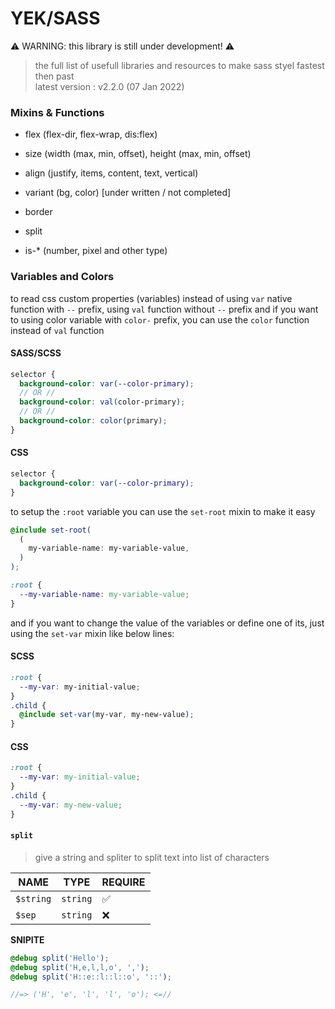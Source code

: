 # YEK/SASS

⚠️ WARNING: this library is still under development! ⚠️

> the full list of usefull libraries and resources to make sass styel fastest then past\
> latest version : v2.2.0 (07 Jan 2022)

### Mixins & Functions

- flex (flex-dir, flex-wrap, dis:flex)
- size (width (max, min, offset), height (max, min, offset)
- align (justify, items, content, text, vertical)
- variant (bg, color) [under written / not completed]
- border

- split
- is-\* (number, pixel and other type)

### Variables and Colors

to read css custom properties (variables) instead of using `var` native function with `--` prefix, using `val` function without `--` prefix and if you want to using color variable with `color-` prefix, you can use the `color` function instead of `val` function

#### SASS/SCSS

```scss
selector {
  background-color: var(--color-primary);
  // OR //
  background-color: val(color-primary);
  // OR //
  background-color: color(primary);
}
```

#### CSS

```css
selector {
  background-color: var(--color-primary);
}
```

to setup the `:root` variable you can use the `set-root` mixin to make it easy

```scss
@include set-root(
  (
    my-variable-name: my-variable-value,
  )
);
```

```css
:root {
  --my-variable-name: my-variable-value;
}
```

and if you want to change the value of the variables or define one of its, just using the `set-var` mixin like below lines:

#### SCSS

```scss
:root {
  --my-var: my-initial-value;
}
.child {
  @include set-var(my-var, my-new-value);
}
```

#### CSS

```css
:root {
  --my-var: my-initial-value;
}
.child {
  --my-var: my-new-value;
}
```

#### `split`

> give a string and spliter to split text into list of characters

| NAME      | TYPE     | REQUIRE |
| --------- | -------- | ------- |
| `$string` | `string` | ✅      |
| `$sep`    | `string` | ❌      |

**SNIPITE**

```scss
@debug split('Hello');
@debug split('H,e,l,l,o', ',');
@debug split('H::e::l::l::o', '::');

//=> ('H', 'e', 'l', 'l', 'o'); <=//
```
